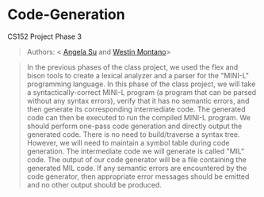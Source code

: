 # Code-Generation
CS152 Project Phase 3
 > Authors: \< [Angela Su](https://github.com/Angela-Su) and [Westin Montano](https://github.com/westinm01)\>

 >In the previous phases of the class project, we used the flex and bison tools to create a lexical analyzer and a parser for the "MINI-L" programming language. In this phase of the class project, we will take a syntactically-correct MINI-L program (a program that can be parsed without any syntax errors), verify that it has no semantic errors, and then generate its corresponding intermediate code. The generated code can then be executed to run the compiled MINI-L program. We should perform one-pass code generation and directly output the generated code. There is no need to build/traverse a syntax tree. However, we will need to maintain a symbol table during code generation. The intermediate code we will generate is called "MIL" code. The output of our code generator will be a file containing the generated MIL code. If any semantic errors are encountered by the code generator, then appropriate error messages should be emitted and no other output should be produced.

